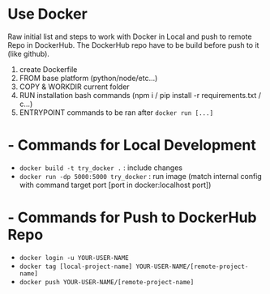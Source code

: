 # Use Docker
Raw initial list and steps to work with Docker in Local and push to remote Repo in DockerHub. The DockerHub repo have to be build before push to it (like github).

1. create Dockerfile
2. FROM base platform (python/node/etc...) 
3. COPY & WORKDIR current folder
4. RUN installation bash commands (npm i / pip install -r requirements.txt / c...)
5. ENTRYPOINT commands to be ran after `docker run [...]`

# - Commands for Local Development
* `docker build -t try_docker .` : include changes
* `docker run -dp 5000:5000 try_docker` : run image (match internal config with command target port [port in docker:localhost port])

# - Commands for Push to DockerHub Repo
* `docker login -u YOUR-USER-NAME`
* `docker tag [local-project-name] YOUR-USER-NAME/[remote-project-name]`
* `docker push YOUR-USER-NAME/[remote-project-name]`